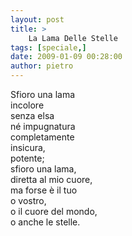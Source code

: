```yaml
---
layout: post
title: >
    La Lama Delle Stelle
tags: [speciale,]
date: 2009-01-09 00:28:00
author: pietro
---
```

Sfioro una lama<br/>incolore<br/>senza elsa<br/>né impugnatura<br/>completamente<br/>insicura,<br/>potente;<br/>sfioro una lama,<br/>diretta al mio cuore,<br/>ma forse è il tuo<br/>o vostro,<br/>o il cuore del mondo,<br/>o anche le stelle.
